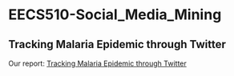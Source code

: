 # EECS510-Social_Media_Mining
Tracking Malaria Epidemic through Twitter
---
Our report: [Tracking Malaria Epidemic through Twitter](https://github.com/NathanShi/EECS510-Social_Media_Mining/blob/master/Social%20Media%20Mining%20-%20Malaria/Tracking%20Malaria%20Epidemic%20through%20Twitter%20-%20Aagam%20Michael%20Yibing.pdf)
